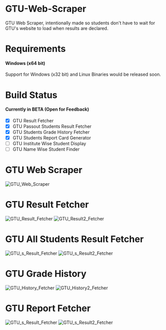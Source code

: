 # GTU-Web-Scraper
GTU Web Scraper, intentionally made so students don't have to wait for GTU's website to load when results are declared.

# Requirements
#### Windows (x64 bit)

Support for Windows (x32 bit) and Linux Binaries would be released soon.

# Build Status
#### Currently in BETA (Open for Feedback)

- [x] GTU Result Fetcher
- [x] GTU Passout Students Result Fetcher
- [x] GTU Students Grade History Fetcher
- [x] GTU Students Report Card Generator
- [ ] GTU Institute Wise Student Display
- [ ] GTU Name Wise Student Finder

# GTU Web Scraper
![GTU_Web_Scraper](https://github.com/Sentinal920/sentinal920.github.io/raw/master/gtuapp/Gtu-Web-Scraper.png)

# GTU Result Fetcher
![GTU_Result_Fetcher](https://github.com/Sentinal920/sentinal920.github.io/raw/master/gtuapp/Gtu-Result-1.png)
![GTU_Result2_Fetcher](https://github.com/Sentinal920/sentinal920.github.io/raw/master/gtuapp/Gtu-Result-2.png)

# GTU All Students Result Fetcher
![GTU_s_Result_Fetcher](https://github.com/Sentinal920/sentinal920.github.io/raw/master/gtuapp/Gtu-Pass-1.png)
![GTU_s_Result2_Fetcher](https://github.com/Sentinal920/sentinal920.github.io/raw/master/gtuapp/Gtu-Pass-2.png)

# GTU Grade History
![GTU_History_Fetcher](https://github.com/Sentinal920/sentinal920.github.io/raw/master/gtuapp/Gtu-History-1.png)
![GTU_History2_Fetcher](https://github.com/Sentinal920/sentinal920.github.io/raw/master/gtuapp/Gtu-History-2.png)

# GTU Report Fetcher
![GTU_s_Result_Fetcher](https://github.com/Sentinal920/sentinal920.github.io/raw/master/gtuapp/Gtu-Report-1.png)
![GTU_s_Result2_Fetcher](https://github.com/Sentinal920/sentinal920.github.io/raw/master/gtuapp/Gtu-Report-2.png)

